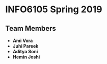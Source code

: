 # INFO6105 Spring 2019



## Team Members

- **Ami Vora**
- **Juhi Pareek**
- **Aditya Soni**
- **Hemin Joshi**



